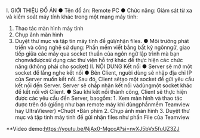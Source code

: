 I. GIỚI THIỆU ĐỒ ÁN
● Tên đồ án: Remote PC
● Chức năng: Giám sát từ xa và kiểm soát máy tính khác trong một mạng máy tính:
  1. Thao tác màn hình máy tính
  2. Chụp ảnh màn hình
  3. Duyệt thư mục và tập tin máy tính để gửi/nhận files. ● Môi trường phát triển và công nghệ sử dụng: Phần mềm viết bằng bất kỳ ngônngữ, giao tiếp giữa các máy qua socket thuần của ngôn ngữ lập trình mà bạn chọnvàđượcsử dụng các thư viện hỗ trợ khác để thực hiện các chức năng (không phải cho socket)
II. NỘI DUNG
Kết nối
  ● Server sẽ mở một socket để lắng nghe kết nối
  ● Bên Client, người dùng sẽ nhập địa chỉ IP của Server muốn kết nối. Sau đó, Client sẽtạo một socket để gửi yêu cầu kết nối đến Server. Server sẽ chấp nhận kết nối vàdùngmột socket khác để kết nối với Client.
  ● Sau khi kết nối thành công, Client sẽ thực hiện được các yêu cầu đến Server, baogồm:
    1. Xem màn hình và thao tác được trên đó (giống như bạn remote máy khi dùngphầnmềm Teamview hay UltraViewer) •Chuột •Bàn phím
    2. Chụp ảnh màn hình
    3. Duyệt thư mục và tập tinh máy tính để gửi nhận files như phần File của Teamview

**Video demo:https://youtu.be/NjAx0-MgccA?si=nvXJ5bVx5fuUZ3ZJ
